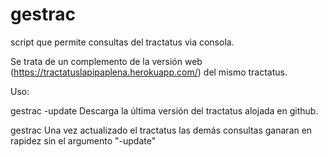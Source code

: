 gestrac
=======

script que permite consultas del tractatus via consola. 

Se trata de un complemento de la versión web (https://tractatuslapipaplena.herokuapp.com/) del mismo tractatus.

Uso:

gestrac -update
      Descarga la última versión del tractatus alojada en github.
      
gestrac
      Una vez actualizado el tractatus las demás consultas ganaran en rapidez sin el argumento "-update"
      

